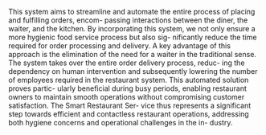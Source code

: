 This system aims to streamline and automate the entire process of placing and fulfilling orders, encom-
passing interactions between the diner, the waiter, and the kitchen. By incorporating
this system, we not only ensure a more hygienic food service process but also sig-
nificantly reduce the time required for order processing and delivery.
A key advantage of this approach is the elimination of the need for a waiter in the
traditional sense. The system takes over the entire order delivery process, reduc-
ing the dependency on human intervention and subsequently lowering the number of
employees required in the restaurant system. This automated solution proves partic-
ularly beneficial during busy periods, enabling restaurant owners to maintain smooth
operations without compromising customer satisfaction. The Smart Restaurant Ser-
vice thus represents a significant step towards efficient and contactless restaurant
operations, addressing both hygiene concerns and operational challenges in the in-
dustry.

